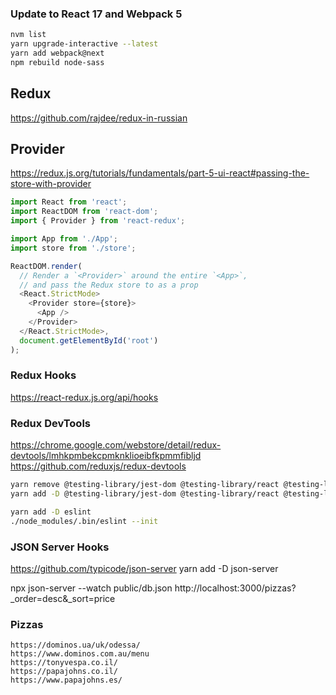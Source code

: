 ### Update to React 17 and Webpack 5

```bash
nvm list
yarn upgrade-interactive --latest
yarn add webpack@next
npm rebuild node-sass
```

## Redux

https://github.com/rajdee/redux-in-russian

## Provider

https://redux.js.org/tutorials/fundamentals/part-5-ui-react#passing-the-store-with-provider

```js
import React from 'react';
import ReactDOM from 'react-dom';
import { Provider } from 'react-redux';

import App from './App';
import store from './store';

ReactDOM.render(
  // Render a `<Provider>` around the entire `<App>`,
  // and pass the Redux store to as a prop
  <React.StrictMode>
    <Provider store={store}>
      <App />
    </Provider>
  </React.StrictMode>,
  document.getElementById('root')
);
```

### Redux Hooks

https://react-redux.js.org/api/hooks

### Redux DevTools

https://chrome.google.com/webstore/detail/redux-devtools/lmhkpmbekcpmknklioeibfkpmmfibljd
https://github.com/reduxjs/redux-devtools

```bash
yarn remove @testing-library/jest-dom @testing-library/react @testing-library/user-event
yarn add -D @testing-library/jest-dom @testing-library/react @testing-library/user-event

yarn add -D eslint
./node_modules/.bin/eslint --init
```

### JSON Server Hooks

https://github.com/typicode/json-server
yarn add -D json-server

npx json-server --watch public/db.json
http://localhost:3000/pizzas?\_order=desc&\_sort=price

### Pizzas

```
https://dominos.ua/uk/odessa/
https://www.dominos.com.au/menu
https://tonyvespa.co.il/
https://papajohns.co.il/
https://www.papajohns.es/
```
